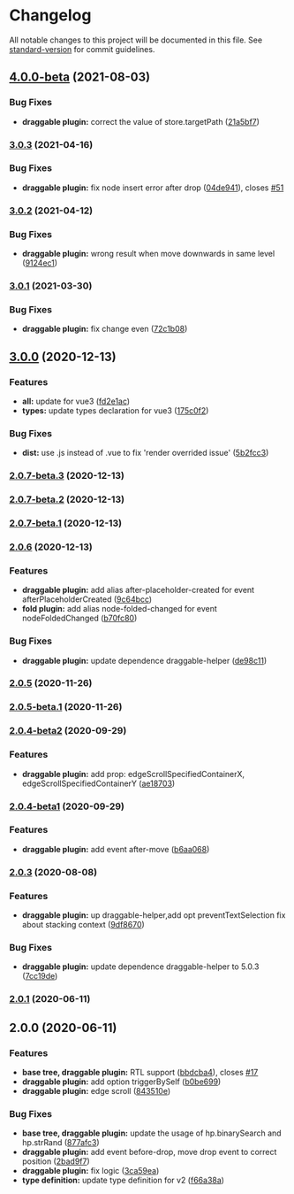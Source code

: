 # Changelog

All notable changes to this project will be documented in this file. See [standard-version](https://github.com/conventional-changelog/standard-version) for commit guidelines.

## [4.0.0-beta](https://github.com/phphe/he-tree-vue/compare/v2.0.10...v4.0.0-beta) (2021-08-03)


### Bug Fixes

* **draggable plugin:** correct the value of store.targetPath ([21a5bf7](https://github.com/phphe/he-tree-vue/commit/21a5bf700048e90ed03a31397c797aa41c104fbe))

### [3.0.3](https://github.com/phphe/he-tree-vue/compare/v3.0.2...v3.0.3) (2021-04-16)


### Bug Fixes

* **draggable plugin:** fix node insert error after drop ([04de941](https://github.com/phphe/he-tree-vue/commit/04de9418e893fa3390de6a3863e9abcc47d200c1)), closes [#51](https://github.com/phphe/he-tree-vue/issues/51)

### [3.0.2](https://github.com/phphe/he-tree-vue/compare/v3.0.1...v3.0.2) (2021-04-12)


### Bug Fixes

* **draggable plugin:** wrong result when move downwards in same level ([9124ec1](https://github.com/phphe/he-tree-vue/commit/9124ec19c72836b3927d1c4065fa1fd135689ab6))

### [3.0.1](https://github.com/phphe/he-tree-vue/compare/v3.0.0...v3.0.1) (2021-03-30)


### Bug Fixes

* **draggable plugin:** fix change even ([72c1b08](https://github.com/phphe/he-tree-vue/commit/72c1b08785a895040ce65f6175cf5db093383173))

## [3.0.0](https://github.com/phphe/he-tree-vue/compare/v2.0.7-beta.3...v3.0.0) (2020-12-13)


### Features

* **all:** update for vue3 ([fd2e1ac](https://github.com/phphe/he-tree-vue/commit/fd2e1acdf001f23a5e87528a13361eb7828fa62b))
* **types:** update types declaration for vue3 ([175c0f2](https://github.com/phphe/he-tree-vue/commit/175c0f27e7a19f17befe8784f1b289a90cb50500))


### Bug Fixes

* **dist:** use .js instead of .vue to fix 'render overrided issue' ([5b2fcc3](https://github.com/phphe/he-tree-vue/commit/5b2fcc3ca3d209999cd9ce400f0af65cb9421dad))

### [2.0.7-beta.3](https://github.com/phphe/he-tree-vue/compare/v2.0.7-beta.2...v2.0.7-beta.3) (2020-12-13)

### [2.0.7-beta.2](https://github.com/phphe/he-tree-vue/compare/v2.0.7-beta.1...v2.0.7-beta.2) (2020-12-13)

### [2.0.7-beta.1](https://github.com/phphe/he-tree-vue/compare/v2.0.6...v2.0.7-beta.1) (2020-12-13)

### [2.0.6](https://github.com/phphe/he-tree-vue/compare/v2.0.5...v2.0.6) (2020-12-13)


### Features

* **draggable plugin:** add alias after-placeholder-created for event afterPlaceholderCreated ([9c64bcc](https://github.com/phphe/he-tree-vue/commit/9c64bcce6a576beb49bebd56c4126057466da366))
* **fold plugin:** add alias node-folded-changed for event nodeFoldedChanged ([b70fc80](https://github.com/phphe/he-tree-vue/commit/b70fc80a40b035aad2cbd79d0f40b990375074a6))


### Bug Fixes

* **draggable plugin:** update dependence draggable-helper ([de98c11](https://github.com/phphe/he-tree-vue/commit/de98c114e1a22cf32d0521c86d016779028c50cd))

### [2.0.5](https://github.com/phphe/he-tree-vue/compare/v2.0.5-beta.1...v2.0.5) (2020-11-26)

### [2.0.5-beta.1](https://github.com/phphe/he-tree-vue/compare/v2.0.4-beta2...v2.0.5-beta.1) (2020-11-26)

### [2.0.4-beta2](https://github.com/phphe/he-tree-vue/compare/v2.0.4-beta1...v2.0.4-beta2) (2020-09-29)


### Features

* **draggable plugin:** add prop: edgeScrollSpecifiedContainerX, edgeScrollSpecifiedContainerY ([ae18703](https://github.com/phphe/he-tree-vue/commit/ae187039baf5ecb99d2006183254441bbfb2d644))

### [2.0.4-beta1](https://github.com/phphe/he-tree-vue/compare/v2.0.3...v2.0.4-beta1) (2020-09-29)


### Features

* **draggable plugin:** add event after-move ([b6aa068](https://github.com/phphe/he-tree-vue/commit/b6aa068b5eff1260808fc5401e44f2d5a8287fef))

### [2.0.3](https://github.com/phphe/he-tree-vue/compare/v2.0.1...v2.0.3) (2020-08-08)


### Features

* **draggable plugin:** up draggable-helper,add opt preventTextSelection fix about stacking context ([9df8670](https://github.com/phphe/he-tree-vue/commit/9df8670fa95b7bbdb4cac72cb533bccffdb90a36))


### Bug Fixes

* **draggable plugin:** update dependence draggable-helper to 5.0.3 ([7cc19de](https://github.com/phphe/he-tree-vue/commit/7cc19deb1cb5360f85898bbf8414a24c93668c31))

### [2.0.1](https://github.com/phphe/he-tree-vue/compare/v2.0.0...v2.0.1) (2020-06-11)

## 2.0.0 (2020-06-11)


### Features

* **base tree, draggable plugin:** RTL support ([bbdcba4](https://github.com/phphe/he-tree-vue/commit/bbdcba4b1eceef6596e3628f1dd5180ddc4dc090)), closes [#17](https://github.com/phphe/he-tree-vue/issues/17)
* **draggable plugin:** add option triggerBySelf ([b0be699](https://github.com/phphe/he-tree-vue/commit/b0be699d27f309d634a25aa2a88a074d5d6693b4))
* **draggable plugin:** edge scroll ([843510e](https://github.com/phphe/he-tree-vue/commit/843510e1d66e1e66abf4c9643490fd8d65fe514e))


### Bug Fixes

* **base tree, draggable plugin:** update the usage of hp.binarySearch and hp.strRand ([877afc3](https://github.com/phphe/he-tree-vue/commit/877afc30983e1049d66438814f514e6ac5b27e51))
* **draggable plugin:** add event before-drop, move drop event to correct position ([2bad9f7](https://github.com/phphe/he-tree-vue/commit/2bad9f7ea91ae70380a6015acd4a3c1bfc109b62))
* **draggable plugin:** fix logic ([3ca59ea](https://github.com/phphe/he-tree-vue/commit/3ca59eae745a1ebca79a4054b896fed9288d0bd3))
* **type definition:** update type definition for v2 ([f66a38a](https://github.com/phphe/he-tree-vue/commit/f66a38a0131a8b42375f88f9fc75c8a906ed18e7))
